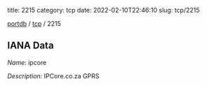 title: 2215
category: tcp
date: 2022-02-10T22:46:10
slug: tcp/2215

[portdb](/) / [tcp](/category/tcp.html) / 2215


## IANA Data

_Name:_ ipcore

_Description:_ IPCore.co.za GPRS

